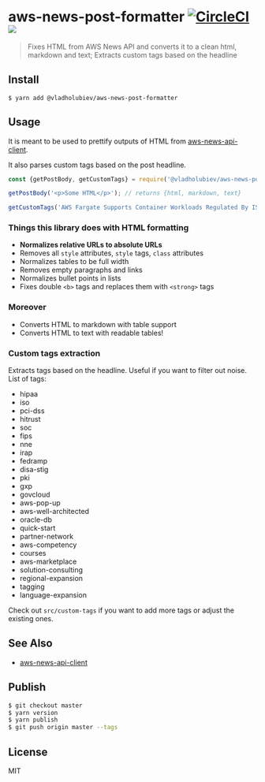 # aws-news-post-formatter [![CircleCI](https://circleci.com/gh/vladgolubev/aws-news-post-formatter/tree/master.svg?style=svg)](https://circleci.com/gh/vladgolubev/aws-news-post-formatter/tree/master)![](https://img.shields.io/badge/code_style-prettier-ff69b4.svg)

> Fixes HTML from AWS News API and converts it to a clean html, markdown and text;
> Extracts custom tags based on the headline

## Install

```
$ yarn add @vladholubiev/aws-news-post-formatter
```

## Usage

It is meant to be used to prettify outputs of HTML from [aws-news-api-client](https://github.com/vladgolubev/aws-news-api-client).

It also parses custom tags based on the post headline.

```js
const {getPostBody, getCustomTags} = require('@vladholubiev/aws-news-post-formatter');

getPostBody('<p>Some HTML</p>'); // returns {html, markdown, text}

getCustomTags('AWS Fargate Supports Container Workloads Regulated By ISO, PCI, SOC, and HIPAA'); // ['iso', 'pci-dss', 'soc', 'hipaa']
```

### Things this library does with HTML formatting

- **Normalizes relative URLs to absolute URLs**
- Removes all `style` attributes, `style` tags, `class` attributes
- Normalizes tables to be full width
- Removes empty paragraphs and links
- Normalizes bullet points in lists
- Fixes double `<b>` tags and replaces them with `<strong>` tags

### Moreover

- Converts HTML to markdown with table support
- Converts HTML to text with readable tables!

### Custom tags extraction

Extracts tags based on the headline. Useful if you want to filter out noise. List of tags:

- hipaa
- iso
- pci-dss
- hitrust
- soc
- fips
- nne
- irap
- fedramp
- disa-stig
- pki
- gxp
- govcloud
- aws-pop-up
- aws-well-architected
- oracle-db
- quick-start
- partner-network
- aws-competency
- courses
- aws-marketplace
- solution-consulting
- regional-expansion
- tagging
- language-expansion

Check out `src/custom-tags` if you want to add more tags or adjust the existing ones.

## See Also

- [aws-news-api-client](https://github.com/vladgolubev/aws-news-api-client)

## Publish

```sh
$ git checkout master
$ yarn version
$ yarn publish
$ git push origin master --tags
```

## License

MIT

